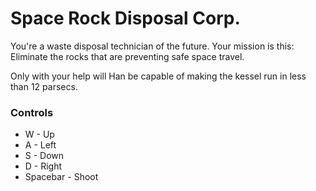 # Space Rock Disposal Corp.
You're a waste disposal technician of the future. Your mission is this: Eliminate the rocks that are preventing safe space travel. 

Only with your help will Han be capable of making the kessel run in less than 12 parsecs. 


### Controls

* W - Up
* A - Left
* S - Down
* D - Right
* Spacebar - Shoot